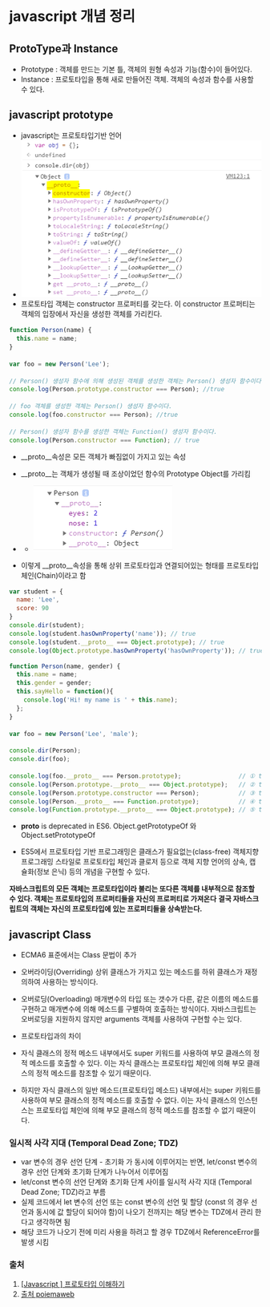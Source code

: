 # javascript 개념 정리

## ProtoType과 Instance
- Prototype : 객체를 만드는 기본 틀, 객체의 원형 속성과 기능(함수)이 들어있다.
- Instance : 프로토타입을 통해 새로 만들어진 객체. 객체의 속성과 함수를 사용할 수 있다.

## javascript prototype
- javascript는 프로토타입기반 언어
- ![img](https://github.com/hachuu/developGuide/blob/main/image/prototype.PNG)
- 프로토타입 객체는 constructor 프로퍼티를 갖는다. 이 constructor 프로퍼티는 객체의 입장에서 자신을 생성한 객체를 가리킨다.

```javascript
function Person(name) {
  this.name = name;
}

var foo = new Person('Lee');

// Person() 생성자 함수에 의해 생성된 객체를 생성한 객체는 Person() 생성자 함수이다.
console.log(Person.prototype.constructor === Person); //true

// foo 객체를 생성한 객체는 Person() 생성자 함수이다.
console.log(foo.constructor === Person); //true

// Person() 생성자 함수를 생성한 객체는 Function() 생성자 함수이다.
console.log(Person.constructor === Function); // true
```

- __proto__속성은 모든 객체가 빠짐없이 가지고 있는 속성
- __proto__는 객체가 생성될 때 조상이었던 함수의 Prototype Object를 가리킴
- - ![img](https://github.com/hachuu/developGuide/blob/main/image/prototype%20Object.PNG)

- 이렇게 __proto__속성을 통해 상위 프로토타입과 연결되어있는 형태를 프로토타입 체인(Chain)이라고 함

```javascript
var student = {
  name: 'Lee',
  score: 90
}
console.dir(student);
console.log(student.hasOwnProperty('name')); // true
console.log(student.__proto__ === Object.prototype); // true
console.log(Object.prototype.hasOwnProperty('hasOwnProperty')); // true
```

```javascript
function Person(name, gender) {
  this.name = name;
  this.gender = gender;
  this.sayHello = function(){
    console.log('Hi! my name is ' + this.name);
  };
}

var foo = new Person('Lee', 'male');

console.dir(Person);
console.dir(foo);

console.log(foo.__proto__ === Person.prototype);                // ① true
console.log(Person.prototype.__proto__ === Object.prototype);   // ② true
console.log(Person.prototype.constructor === Person);           // ③ true
console.log(Person.__proto__ === Function.prototype);           // ④ true
console.log(Function.prototype.__proto__ === Object.prototype); // ⑤ true
```

- __proto__ is deprecated in ES6. Object.getPrototypeOf 와 Object.setPrototypeOf


- ES5에서 프로토타입 기반 프로그래밍은 클래스가 필요없는(class-free) 객체지향 프로그래밍 스타일로 프로토타입 체인과 클로저 등으로 객체 지향 언어의 상속, 캡슐화(정보 은닉) 등의 개념을 구현할 수 있다.

**자바스크립트의 모든 객체는 프로토타입이라 불리는 또다른 객체를 내부적으로 참조할 수 있다. 객체는 프로토타입의 프로퍼티들을 자신의 프로퍼티로 가져온다**
**결국 자바스크립트의 객체는 자신의 프로토타입에 있는 프로퍼티들을 상속받는다.**

## javascript Class
- ECMA6 표준에서는 Class 문법이 추가

- 오버라이딩(Overriding)
상위 클래스가 가지고 있는 메소드를 하위 클래스가 재정의하여 사용하는 방식이다.
- 오버로딩(Overloading)
매개변수의 타입 또는 갯수가 다른, 같은 이름의 메소드를 구현하고 매개변수에 의해 메소드를 구별하여 호출하는 방식이다. 자바스크립트는 오버로딩을 지원하지 않지만 arguments 객체를 사용하여 구현할 수는 있다.

- 프로토타입과의 차이
- 자식 클래스의 정적 메소드 내부에서도 super 키워드를 사용하여 부모 클래스의 정적 메소드를 호출할 수 있다. 이는 자식 클래스는 프로토타입 체인에 의해 부모 클래스의 정적 메소드를 참조할 수 있기 때문이다.

- 하지만 자식 클래스의 일반 메소드(프로토타입 메소드) 내부에서는 super 키워드를 사용하여 부모 클래스의 정적 메소드를 호출할 수 없다. 이는 자식 클래스의 인스턴스는 프로토타입 체인에 의해 부모 클래스의 정적 메소드를 참조할 수 없기 때문이다.



### 일시적 사각 지대 (Temporal Dead Zone; TDZ)
- var 변수의 경우 선언 단계 - 초기화 가 동시에 이루어지는 반면, let/const 변수의 경우 선언 단계와 초기화 단계가 나누어서 이루어짐
- let/const 변수의 선언 단계와 초기화 단계 사이를 일시적 사각 지대 (Temporal Dead Zone; TDZ)라고 부름
- 실제 코드에서 let 변수의 선언 또는 const 변수의 선언 및 할당 (const 의 경우 선언과 동시에 값 할당이 되어야 함)이 나오기 전까지는 해당 변수는 TDZ에서 관리 한다고 생각하면 됨
- 해당 코드가 나오기 전에 미리 사용을 하려고 할 경우 TDZ에서 ReferenceError를 발생 시킴


### 출처
1. [[Javascript ] 프로토타입 이해하기](https://medium.com/@bluesh55/javascript-prototype-%EC%9D%B4%ED%95%B4%ED%95%98%EA%B8%B0-f8e67c286b67)
2. [출처 poiemaweb](https://poiemaweb.com/js-prototype)
